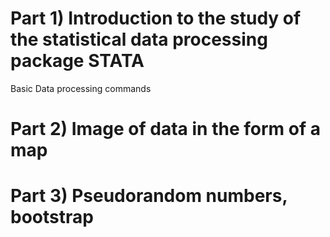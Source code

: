 # Part 1) Introduction to the study of the statistical data processing package STATA
Basic Data processing commands
# Part 2)  Image of data in the form of a map
# Part 3) Pseudorandom numbers, bootstrap
